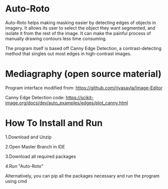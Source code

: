 # Auto-Roto
Auto-Roto helps making masking easier by detecting edges of objects in imagery. 
It allows its user to select the object they want segmented, and isolate it from the rest of the image. It can make the painful process of 
manually drawing contours less time consuming.

The program itself is based off Canny Edge Detection, a contrast-detecting method that singles out most edges in high-contrast images.



# Mediagraphy (open source material)
Program interface modified from: https://github.com/riyasavla/Image-Editor

Canny Edge Detection code: https://scikit-image.org/docs/dev/auto_examples/edges/plot_canny.html


# How To Install and Run
1.Download and Unzip

2.Open Master Branch in IDE 

3.Download all required packages

4.Run "Auto-Roto"

Alternatively, you can pip all the packages necessary and run the program using cmd
